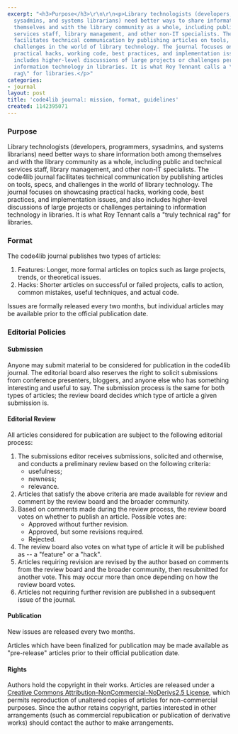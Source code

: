 ```yaml
---
excerpt: "<h3>Purpose</h3>\r\n\r\n<p>Library technologists (developers, programmers,
  sysadmins, and systems librarians) need better ways to share information both among
  themselves and with the library community as a whole, including public and technical
  services staff, library management, and other non-IT specialists. The code4lib journal
  facilitates technical communication by publishing articles on tools, specs, and
  challenges in the world of library technology. The journal focuses on showcasing
  practical hacks, working code, best practices, and implementation issues, and also
  includes higher-level discussions of large projects or challenges pertaining to
  information technology in libraries. It is what Roy Tennant calls a \"truly technical
  rag\" for libraries.</p>"
categories:
- journal
layout: post
title: 'code4lib journal: mission, format, guidelines'
created: 1142395071
---
```

<h3>Purpose</h3>

<p>Library technologists (developers, programmers, sysadmins, and systems librarians) need better ways to share information both among themselves and with the library community as a whole, including public and technical services staff, library management, and other non-IT specialists. The code4lib journal facilitates technical communication by publishing articles on tools, specs, and challenges in the world of library technology. The journal focuses on showcasing practical hacks, working code, best practices, and implementation issues, and also includes higher-level discussions of large projects or challenges pertaining to information technology in libraries. It is what Roy Tennant calls a "truly technical rag" for libraries.</p>

<h3>Format</h3>

<p>The code4lib journal publishes two types of articles:</p>
<ol>
	<li>Features: Longer, more formal articles on topics such as large projects, trends, or theoretical issues.</li>
	<li>Hacks: Shorter articles on successful or failed projects, calls to action, common mistakes, useful techniques, and actual code.</li>
</ol>

<p>Issues are formally released every two months, but individual articles may be available prior to the official publication date.</p>

<h3>Editorial Policies</h3>

<h4>Submission</h4>

<p>Anyone may submit material to be considered for publication in the code4lib journal. The editorial board also reserves the right to solicit submissions from conference presenters, bloggers, and anyone else who has something interesting and useful to say. The submission process is the same for both types of articles; the review board decides which type of article a given submission is.</p>

<h4>Editorial Review</h4>

<p>All articles considered for publication are subject to the following editorial process:</p>
<ol>
	<li>The submissions editor receives submissions, solicited and otherwise, and conducts a preliminary review based on the following criteria:
	  <ul>
            <li>usefulness;</li>
            <li>newness;</li>
            <li>relevance.</li>
	  </ul>
        </li>
	<li>Articles that satisfy the above criteria are made available for review and comment by the review board and the broader community.</li>
        <li>Based on comments made during the review process, the review board votes on whether to publish an article. Possible votes are:
          <ul>
            <li>Approved without further revision.</li>
            <li>Approved, but some revisions required.</li>
            <li>Rejected.</li>
          </ul>
        </li>
        <li>The review board also votes on what type of article it will be published as -- a "feature" or a "hack".</li>
	<li>Articles requiring revision are revised by the author based on comments from the review board and the broader community, then resubmitted for another vote. This may occur more than once depending on how the review board votes.</li>
	<li>Articles not requiring further revision are published in a subsequent issue of the journal.</li>
</ol>


<h4>Publication</h4>

<p>New issues are released every two months.</p>

<p>Articles which have been finalized for publication may be made available as "pre-release" articles prior to their official publication date.</p>

<h4>Rights</h4>

<p>Authors hold the copyright in their works. Articles are released under a <a href="http://creativecommons.org/licenses/by-nc-nd/2.5/" title="Visit page outside Confluence" rel="nofollow">Creative Commons Attribution-NonCommercial-NoDerivs2.5 License</a>, which permits reproduction of unaltered copies of articles for non-commercial purposes. Since the author retains copyright, parties interested in other arrangements (such as commercial republication or publication of derivative works) should contact the author to make arrangements.</p>

                         
